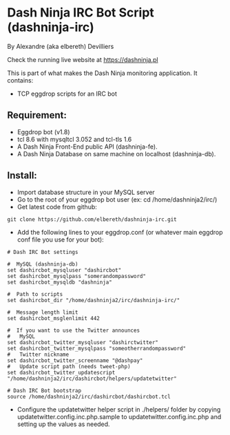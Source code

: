 
# Dash Ninja IRC Bot Script (dashninja-irc)
By Alexandre (aka elbereth) Devilliers

Check the running live website at https://dashninja.pl

This is part of what makes the Dash Ninja monitoring application.
It contains:
- TCP eggdrop scripts for an IRC bot

## Requirement:
* Eggdrop bot (v1.8)
* tcl 8.6 with mysqltcl 3.052 and tcl-tls 1.6
* A Dash Ninja Front-End public API (dashninja-fe).
* A Dash Ninja Database on same machine on localhost (dashninja-db).

## Install:
* Import database structure in your MySQL server
* Go to the root of your eggdrop bot user (ex: cd /home/dashninja2/irc/)
* Get latest code from github:
```shell
git clone https://github.com/elbereth/dashninja-irc.git
```
* Add the following lines to your eggdrop.conf (or whatever main eggdrop conf file you use for your bot):
```
# Dash IRC Bot settings

#  MySQL (dashninja-db)
set dashircbot_mysqluser "dashircbot"
set dashircbot_mysqlpass "somerandompassword"
set dashircbot_mysqldb "dashninja"

#  Path to scripts
set dashircbot_dir "/home/dashninja2/irc/dashninja-irc/"

#  Message length limit
set dashircbot_msglenlimit 442

#  If you want to use the Twitter announces
#   MySQL
set dashircbot_twitter_mysqluser "dashirctwitter"
set dashircbot_twitter_mysqlpass "someotherrandompassword"
#   Twitter nickname
set dashircbot_twitter_screenname "@dashpay"
#   Update script path (needs tweet-php)
set dashircbot_twitter_updatescript "/home/dashninja2/irc/dashircbot/helpers/updatetwitter"

# Dash IRC Bot bootstrap
source /home/dashninja2/irc/dashircbot/dashircbot.tcl
```
* Configure the updatetwitter helper script in ./helpers/ folder by copying updatetwitter.config.inc.php.sample to updatetwitter.config.inc.php and setting up the values as needed.